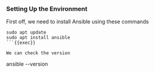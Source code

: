 
### Setting Up the Environment
First off, we need to install Ansible using these commands
```
sudo apt update
sudo apt install ansible
```{{exec}}

We can check the version
```
ansible --version
```{{exec}}